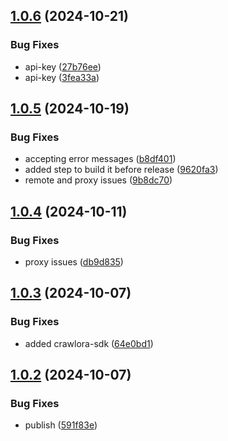 ## [1.0.6](https://github.com/crawlora-com/typescript-sdk/compare/v1.0.5...v1.0.6) (2024-10-21)


### Bug Fixes

* api-key ([27b76ee](https://github.com/crawlora-com/typescript-sdk/commit/27b76ee26d44a872fb94253281c6a66d2382fbbf))
* api-key ([3fea33a](https://github.com/crawlora-com/typescript-sdk/commit/3fea33a5f8c15eaa8e118caf9f39842ac3ba475e))



## [1.0.5](https://github.com/crawlora-com/typescript-sdk/compare/v1.0.4...v1.0.5) (2024-10-19)


### Bug Fixes

* accepting error messages ([b8df401](https://github.com/crawlora-com/typescript-sdk/commit/b8df401ebe2f0caa7c5644b301dfe8020c66bfbd))
* added step to build it before release ([9620fa3](https://github.com/crawlora-com/typescript-sdk/commit/9620fa35d18e7d34b3021d027176a46a9216a24a))
* remote and proxy issues ([9b8dc70](https://github.com/crawlora-com/typescript-sdk/commit/9b8dc70d3b7bd061bdc5859b31083fba6562846a))



## [1.0.4](https://github.com/crawlora-com/typescript-sdk/compare/v1.0.3...v1.0.4) (2024-10-11)


### Bug Fixes

* proxy issues ([db9d835](https://github.com/crawlora-com/typescript-sdk/commit/db9d835c617c5c576b9ac5537e24de4fb020b171))



## [1.0.3](https://github.com/crawlora-com/typescript-sdk/compare/v1.0.2...v1.0.3) (2024-10-07)


### Bug Fixes

* added crawlora-sdk ([64e0bd1](https://github.com/crawlora-com/typescript-sdk/commit/64e0bd1f9c5c081900625cab8b58265c76565fb1))



## [1.0.2](https://github.com/crawlora-com/typescript-sdk/compare/v1.0.1...v1.0.2) (2024-10-07)


### Bug Fixes

* publish ([591f83e](https://github.com/crawlora-com/typescript-sdk/commit/591f83ed7dc4cb36ce9a31f9eecfd024e46e3886))



